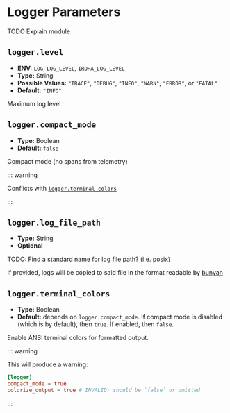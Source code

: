 # Logger Parameters

TODO Explain module

## `logger.level`

- **ENV:** `LOG`, `LOG_LEVEL`, `IROHA_LOG_LEVEL`
- **Type:** String
- **Possible Values:** `"TRACE"`, `"DEBUG"`, `"INFO"`, `"WARN"`, `"ERROR"`,
  or `"FATAL"`
- **Default:** `"INFO"`

Maximum log level

## `logger.compact_mode`

- **Type:** Boolean
- **Default:** `false`

Compact mode (no spans from telemetry)

::: warning

Conflicts with [`logger.terminal_colors`](#logger-terminal-colors)

:::

## `logger.log_file_path`

- **Type:** String
- **Optional**

TODO: Find a standard name for log file path? (i.e. posix)

If provided, logs will be copied to said file in the format readable by
[bunyan](https://lib.rs/crates/bunyan)

## `logger.terminal_colors`

- **Type:** Boolean
- **Default:** depends on `logger.compact_mode`. If compact mode is
  disabled (which is by default), then `true`. If enabled, then `false`.

Enable ANSI terminal colors for formatted output.

::: warning

This will produce a warning:

```toml
[logger]
compact_mode = true
colorize_output = true # INVALID: should be `false` or omitted
```

:::
